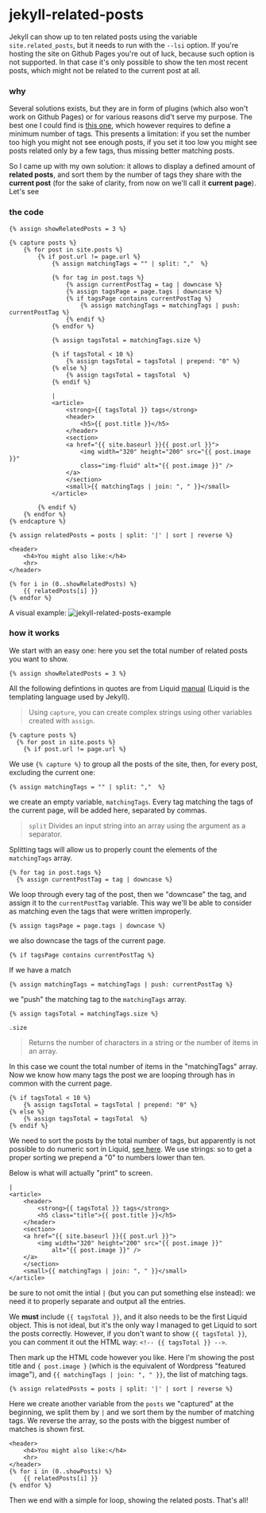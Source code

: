 # jekyll-related-posts

Jekyll can show up to ten related posts using the variable ```site.related_posts```, but it needs to run with the ```--lsi``` option. If you're hosting the site on Github Pages you're out of luck, because such option is not supported. In that case it's only possible to show the ten most recent posts, which might not be related to the current post at all.

### why

Several solutions exists, but they are in form of plugins (which also won't work on Github Pages) or for various reasons did't serve my purpose. The best one I could find is [this one](https://blog.webjeda.com/jekyll-related-posts/), which however requires to define a minimum number of tags. This presents a limitation: if you set the number too high you might not see enough posts, if you set it too low you might see posts related only by a few tags, thus missing better matching posts.

So I came up with my own solution: it allows to display a defined amount of **related posts**, and sort them by the number of tags they share with the **current post** (for the sake of clarity, from now on we'll call it **current page**). Let's see

### the code
```
{% assign showRelatedPosts = 3 %}

{% capture posts %} 
    {% for post in site.posts %}
        {% if post.url != page.url %}
            {% assign matchingTags = "" | split: ","  %}
    
            {% for tag in post.tags %}
                {% assign currentPostTag = tag | downcase %}
                {% assign tagsPage = page.tags | downcase %}
                {% if tagsPage contains currentPostTag %}
                    {% assign matchingTags = matchingTags | push: currentPostTag %}    
                {% endif %}
            {% endfor %}
            
            {% assign tagsTotal = matchingTags.size %}
    
            {% if tagsTotal < 10 %}
                {% assign tagsTotal = tagsTotal | prepend: "0" %}
            {% else %}
                {% assign tagsTotal = tagsTotal  %}
            {% endif %}
            
            |
            <article>
                <strong>{{ tagsTotal }} tags</strong>
                <header>    
                    <h5>{{ post.title }}</h5>    
                </header>
                <section>
                <a href="{{ site.baseurl }}{{ post.url }}">
                    <img width="320" height="200" src="{{ post.image }}" 
                    class="img-fluid" alt="{{ post.image }}" />
                </a>
                </section>
                <small>{{ matchingTags | join: ", " }}</small>
            </article>
                
        {% endif %}
    {% endfor %}
{% endcapture %}

{% assign relatedPosts = posts | split: '|' | sort | reverse %}

<header>
    <h4>You might also like:</h4>
    <hr>
</header>

{% for i in (0..showRelatedPosts) %}
    {{ relatedPosts[i] }}
{% endfor %}
```
A visual example: 
![jekyll-related-posts-example](https://gitlab.com/wu-mng/jekyll-related-posts/-/blob/e4906d2c2045c93b673dcfe513737bfebbf3339c/related_posts_example.png)

### how it works

We start with an easy one: here you set the total number of related posts you want to show.  
```
{% assign showRelatedPosts = 3 %}
```
All the following defintions in quotes are from Liquid [manual](https://shopify.github.io/liquid/) (Liquid is the templating language used by Jekyll).
> Using ```capture```, you can create complex strings using other variables created with ```assign```.
```
{% capture posts %}
  {% for post in site.posts %}
    {% if post.url != page.url %}
```
We use ```{% capture %}``` to group all the posts of the site, then, for every post, excluding the current one:
```
{% assign matchingTags = "" | split: ","  %}
```
we create an empty variable, ```matchingTags```. Every tag matching the tags of the current page, will be added here, separated by commas. 
> ```split``` Divides an input string into an array using the argument as a separator. 

Splitting tags will allow us to properly count the elements of the ```matchingTags``` array.
```
{% for tag in post.tags %}
  {% assign currentPostTag = tag | downcase %}
``` 
We loop through every tag of the post, then we "downcase" the tag, and assign it to the ```currentPostTag``` variable. 
This way we'll be able to consider as matching even the tags that were written improperly.  
```
{% assign tagsPage = page.tags | downcase %}
``` 
we also downcase the tags of the current page.
```
{% if tagsPage contains currentPostTag %}
``` 
If we have a match
```
{% assign matchingTags = matchingTags | push: currentPostTag %}
``` 
we "push" the matching tag to the ```matchingTags``` array.

```
{% assign tagsTotal = matchingTags.size %}
```    
```.size``` 
> Returns the number of characters in a string or the number of items in an array.

In this case we count the total number of items in the "matchingTags" array. <br>
Now we know how many tags the post we are looping through has in common with the current page.
```
{% if tagsTotal < 10 %}
    {% assign tagsTotal = tagsTotal | prepend: "0" %}
{% else %}
    {% assign tagsTotal = tagsTotal  %}
{% endif %}
```    
We need to sort the posts by the total number of tags, but apparently is not possible to do numeric sort in Liquid, [see here](https://github.com/Shopify/liquid/issues/980). We use strings: so to get a proper sorting we prepend a "0" to numbers lower than ten. 

Below is what will actually "print" to screen. 
```
|
<article>
    <header>    
        <strong>{{ tagsTotal }} tags</strong>
        <h5 class="title">{{ post.title }}</h5>    
    </header>
    <section>
    <a href="{{ site.baseurl }}{{ post.url }}">
        <img width="320" height="200" src="{{ post.image }}" 
            alt="{{ post.image }}" />
    </a>
    </section>
    <small>{{ matchingTags | join: ", " }}</small>
</article>
```    

be sure to not omit the intial ```|``` (but you can put something else instead): we need it to properly separate and output all the entries. 

We **must** include ```{{ tagsTotal }}```, and it also needs to be the first Liquid object. This is not ideal, but it's the only way I managed to get Liquid to sort the posts correctly. However, if you don't want to show ```{{ tagsTotal }}```, you can comment it out the HTML way: ```<!-- {{ tagsTotal }} -->```.

Then mark up the HTML code however you like. Here I'm showing the post title and ```{ post.image }``` (which is the equivalent of Wordpress "featured image"), and ```{{ matchingTags | join: ", " }}```, the list of matching tags. 

```
{% assign relatedPosts = posts | split: '|' | sort | reverse %}
```    
Here we create another variable from the ```posts``` we "captured" at the beginning, we split them by ```|``` and we sort them by the number of matching tags. We reverse the array, so the posts with the biggest number of matches is shown first.
```
<header>
    <h4>You might also like:</h4>
    <hr>
</header>
{% for i in (0..showPosts) %}
    {{ relatedPosts[i] }}
{% endfor %}
```
Then we end with a simple for loop, showing the related posts.
That's all!
